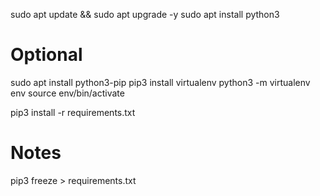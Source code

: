 sudo apt update && sudo apt upgrade -y
sudo apt install python3 

# Optional
sudo apt install python3-pip
pip3 install virtualenv
python3 -m virtualenv env
source env/bin/activate

pip3 install -r requirements.txt 

# Notes 
pip3 freeze > requirements.txt